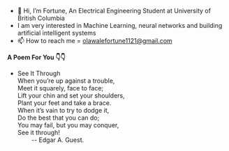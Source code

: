 - 👋 Hi, I’m Fortune, An Electrical Engineering Student at University of British Columbia 
- I am very interested in Machine Learning, neural networks and building artificial intelligent systems
- 📫 How to reach me = olawalefortune1121@gmail.com
  

**A Poem For You 👇👇**
- See It Through <br>
When you’re up against a trouble, <br>
    Meet it squarely, face to face; <br>
Lift your chin and set your shoulders, <br>
    Plant your feet and take a brace. <br>
When it’s vain to try to dodge it, <br>
    Do the best that you can do; <br>
You may fail, but you may conquer, <br>
    See it through! <br>
   &nbsp;&nbsp;&nbsp;&nbsp;&nbsp;&nbsp;&nbsp;&nbsp;-- Edgar A. Guest. 

<!---
bluepeach1121/bluepeach1121 is a ✨ special ✨ repository because its `README.md` (this file) appears on your GitHub profile.
You can click the Preview link to take a look at your changes.
--->
